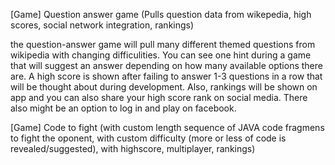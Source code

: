[Game]
Question answer game (Pulls question data from wikepedia, high scores, social network integration, rankings)

the question-answer game will pull many different themed questions from wikipedia with changing difficulities. You can see one hint during a game that will suggest an answer depending on how many available options there are. A high score is shown after failing to answer 1-3 questions in a row that will be thought about during development. Also, rankings will be shown on app and you can also share your high score rank on social media. There also might be an option to log in and play on facebook.
 

[Game] Code to fight (with custom length sequence of JAVA code fragmens to fight the oponent, with custom difficulty (more or less of code is revealed/suggested), with highscore, multiplayer, rankings)
